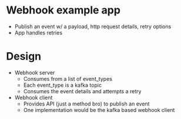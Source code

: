 # Webhook example app

- Publish an event w/ a payload, http request details, retry options
- App handles retries

# Design

- Webhook server
    - Consumes from a list of event_types
    - Each event_type is a kafka topic
    - Consumes the event details and attempts a retry
- Webhook client
    - Provides API (just a method bro) to publish an event
    - One implementation would be the kafka based webhook client